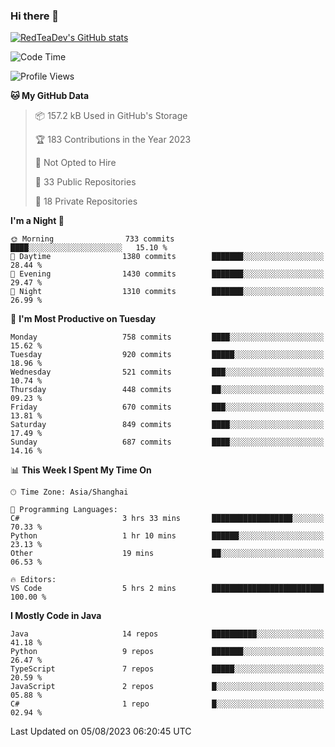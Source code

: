 ### Hi there 👋

<!--
**RedTeaDev/RedTeaDev** is a ✨ _special_ ✨ repository because its `README.md` (this file) appears on your GitHub profile.

Here are some ideas to get you started:

- 🔭 I’m currently working on ...
- 🌱 I’m currently learning ...
- 👯 I’m looking to collaborate on ...
- 🤔 I’m looking for help with ...
- 💬 Ask me about ...
- 📫 How to reach me: ...
- 😄 Pronouns: ...
- ⚡ Fun fact: ...
-->

<!--
[![wakatime](https://wakatime.com/badge/user/6b101ed0-04c0-4490-9283-eb61f2efff96.svg)](https://wakatime.com/@6b101ed0-04c0-4490-9283-eb61f2efff96)
!-->

[![RedTeaDev's GitHub stats](https://github-readme-stats.vercel.app/api?username=RedTeaDev)](https://github.com/anuraghazra/github-readme-stats)
<!--
[![willianrod's wakatime stats](https://github-readme-stats.vercel.app/api/wakatime?username=RedTeaDev)](https://github.com/anuraghazra/github-readme-stats)
!-->
<!--START_SECTION:waka-->
![Code Time](http://img.shields.io/badge/Code%20Time-1%2C576%20hrs%2043%20mins-blue)

![Profile Views](http://img.shields.io/badge/Profile%20Views-1-blue)

**🐱 My GitHub Data** 

> 📦 157.2 kB Used in GitHub's Storage 
 > 
> 🏆 183 Contributions in the Year 2023
 > 
> 🚫 Not Opted to Hire
 > 
> 📜 33 Public Repositories 
 > 
> 🔑 18 Private Repositories 
 > 
**I'm a Night 🦉** 

```text
🌞 Morning                733 commits         ████░░░░░░░░░░░░░░░░░░░░░   15.10 % 
🌆 Daytime                1380 commits        ███████░░░░░░░░░░░░░░░░░░   28.44 % 
🌃 Evening                1430 commits        ███████░░░░░░░░░░░░░░░░░░   29.47 % 
🌙 Night                  1310 commits        ███████░░░░░░░░░░░░░░░░░░   26.99 % 
```
📅 **I'm Most Productive on Tuesday** 

```text
Monday                   758 commits         ████░░░░░░░░░░░░░░░░░░░░░   15.62 % 
Tuesday                  920 commits         █████░░░░░░░░░░░░░░░░░░░░   18.96 % 
Wednesday                521 commits         ███░░░░░░░░░░░░░░░░░░░░░░   10.74 % 
Thursday                 448 commits         ██░░░░░░░░░░░░░░░░░░░░░░░   09.23 % 
Friday                   670 commits         ███░░░░░░░░░░░░░░░░░░░░░░   13.81 % 
Saturday                 849 commits         ████░░░░░░░░░░░░░░░░░░░░░   17.49 % 
Sunday                   687 commits         ████░░░░░░░░░░░░░░░░░░░░░   14.16 % 
```


📊 **This Week I Spent My Time On** 

```text
🕑︎ Time Zone: Asia/Shanghai

💬 Programming Languages: 
C#                       3 hrs 33 mins       ██████████████████░░░░░░░   70.33 % 
Python                   1 hr 10 mins        ██████░░░░░░░░░░░░░░░░░░░   23.13 % 
Other                    19 mins             ██░░░░░░░░░░░░░░░░░░░░░░░   06.53 % 

🔥 Editors: 
VS Code                  5 hrs 2 mins        █████████████████████████   100.00 % 
```

**I Mostly Code in Java** 

```text
Java                     14 repos            ██████████░░░░░░░░░░░░░░░   41.18 % 
Python                   9 repos             ███████░░░░░░░░░░░░░░░░░░   26.47 % 
TypeScript               7 repos             █████░░░░░░░░░░░░░░░░░░░░   20.59 % 
JavaScript               2 repos             █░░░░░░░░░░░░░░░░░░░░░░░░   05.88 % 
C#                       1 repo              █░░░░░░░░░░░░░░░░░░░░░░░░   02.94 % 
```




 Last Updated on 05/08/2023 06:20:45 UTC
<!--END_SECTION:waka-->


